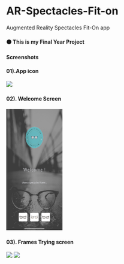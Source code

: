 # AR-Spectacles-Fit-on
Augmented Reality Spectacles Fit-On app

<h4>⚫️ This is my Final Year Project</h4>


<b>Screenshots</b>
<h4>01).App icon</h4>
 <img src="https://github.com/MalingaBandara/AR-Spectacles-Fit-on/blob/main/app.PNG" width="150vh" >


<h4>02). Welcome Screen</h4>
 <img src="https://github.com/MalingaBandara/AR-Spectacles-Fit-on/blob/main/welcome.PNG" width="150vh" >
 
<h4>03). Frames Trying screen </h4>
 <img src="https://github.com/MalingaBandara/AR-Spectacles-Fit-on/blob/main/t1.PNG" width="150vh" >
 <img src="https://github.com/MalingaBandara/AR-Spectacles-Fit-on/blob/main/t2.PNG" width="150vh" >

